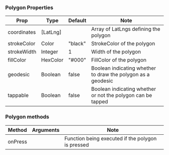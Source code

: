 ### Polygon Properties
| Prop         | Type            | Default  | Note |
|--------------|-----------------|----------|------|
| coordinates  | [LatLng]        |          | Array of LatLngs defining the polygon |
| strokeColor  | Color           | "black"  | StrokeColor of the polygon |
| strokeWidth  | Integer         | 1        | Width of the polygon |
| fillColor    | HexColor        | "#000"   | FillColor of the polygon |
| geodesic     | Boolean         | false    | Boolean indicating whether to draw the polygon as a geodesic |
| tappable     | Boolean         | false    | Boolean indicating whether or not the polygon can be tapped |

### Polygon methods
| Method          | Arguments                               | Note                    |
|-----------------|-----------------------------------------|-------------------------|
| onPress         |                                         | Function being executed if the polygon is pressed |

